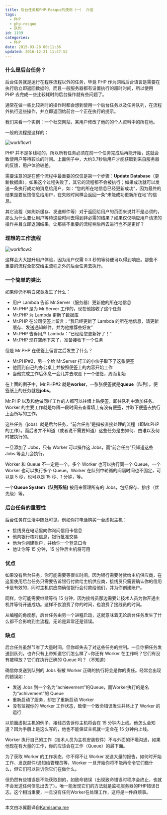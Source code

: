 ```yaml
---
title: 后台任务和PHP-Resque的使用（一） 介绍
tags:
  - PHP
  - php-resque
  - 队列
id: 1199
categories:
  - PHP
date: 2015-03-28 00:11:36
updated: 2016-12-21 11:47:52
---
```


### 什么是后台任务？

后台任务就是运行在程序流程以外的任务，毕竟 PHP 作为网站后台语言是需要在执行后立即返回数据的，而且一般服务器都有设置执行的超时时间，所以使用 PHP 去完成一些比较耗时的后台操作就有些问题了。

通常在做一些比较耗时的操作时都会想到使用一个后台任务以及任务队列，在流程外执行这些操作，并立即返回给前台一个正在执行的提示。

我们来看一个实例：一个社交网站，某用户修改了他的的个人资料中的所在地。

一般的流程是这样的：

![workflow1](https://cdn.icewing.cc/wp-content/uploads/2015/03/workflow1.jpg)

PHP 并不是多线程的，所以所有任务必须在前一个任务完成后再能开始，这就会致使用户等待较长的时间。上面例子中，大约3.7秒后用户才能获取到来自服务器的反馈，用户体验较差。

需要注意的是在整个流程中最重要的仅仅是第一个步骤：**Update Database**（更新数据库）。如果这个过程失败了，其它的流程都不会被执行；如果成功就可以发送一条执行成功的消息给用户，如：“您的所在地信息已经更新成功”，因为最终的结果是要反馈信息给用户，在失败时同样会返回一条“未能成功更新所在地”的信息。

其它流程（如刷新缓存、发送邮件等）对于返回给用户的页面来说并不是必须的，那么为什么要让用户等待这些时间去得到非必需的结果？如果仅仅响应用户请求的操作并且立即返回结果，让那些不重要的流程稍后再去进行岂不是更好？

### 理想的工作流程

![workflow2](https://cdn.icewing.cc/wp-content/uploads/2015/03/workflow2.jpg)

这样会大大提升用户体验，因为用户仅需 0.3 秒的等待便可以得到响应。那些不重要的流程全部交给主流程之外的后台任务去执行。

### 一个简单的类比

如果你仍不明白究竟发生了什么：

*   用户 Lambda 告诉 Mr.Server（服务器）更新他的所在地信息
*   Mr.PHP 是为 Mr.Server 工作的，现在他接收了这个任务
*   Mr.PHP 为 Lambda 更新了数据库
*   Mr.PHP 在公司便签上留言：“我已经更新了 Lambda 的所在地信息，请更新缓存、发送通知邮件，并为他推荐些好友”
*   Mr.PHP 告诉用户 Lambda：“已经给您更新好了！”
*   Mr.PHP 现在空闲下来了，准备接收下一个任务

但是 Mr.PHP 在便签上留言之后发生了什么？

*   Mr.PHP#2，另一个给 Mr.Server 打工的小伙子取下了这张便签
*   他回到自己的办公桌上并按照便签上的内容开始工作
*   当他完成工作后休息一会儿并去取走下一个便签，周而复始

在上面的例子中，Mr.PHP#2 就是**worker**，一张张便签就是**queue**（队列）。便签纸上的任务就是**jobs**。

Mr.PHP 以及和他做同样工作的人都可以往墙上贴便签，即往队列中添加任务。Worker 的主要工作就是每隔一段时间去查看墙上有没有便签，并取下便签去执行上面所写的工作。

这些任务（jobs）就是后台任务，“前台任务”是指被直接处理的流程（即Mr.PHP的工作）。而后者并不知道（或者说不需要知道）这些任务是由如何、由谁以及何时被执行的。

一旦添加了 Jobs，只有 Worker 可以操作这 Jobs，而“前台任务”只知道这些 Jobs 等会儿会执行。

Worker 和 Queue 不一定是一个。多个 Worker 也可以执行同一个 Queue，一个 Worker 也可以执行多个 Queue。Worker 在队列中轮循的间隔时间也不固定，可以是 5 秒，也可以是 15 秒、1 分钟，等。

一个**Queue System（队列系统)** 被用来管理所有的 Jobs，包括保存、排序（优先级）等。

### 后台任务的重要性

后台任务在生活中随处可见。例如你打电话购买一台虚拟主机：

*   接线员在电话里向你询问信用卡信息
*   他向银行核对信息，银行批准交易
*   他为你创建账户，并给你一个登录口令
*   他让你等 15 分钟，15 分钟后主机将可用

### 优点

如果没有后台任务，你可能需要等很长时间。因为银行需要付款给主机供应商，在这里使用后台任务只需要告诉银行付款给主机供应商，接线员只需要确认你的信用卡是有效的，同时主机供应商确信银行会付款给他们，并为你创建账户。

同样，你可能需要继续等待 15 分钟，因为接线员那边需要让技术人员为你开通主机并等待开通成功。这样不仅浪费了你的时间，也浪费了接线员的时间。

从编程的角度想，后台任务由另一个进程启动，这就意味着无论后台任务发生了什么都不会影响到主流程，无论是异常还是错误。

### 缺点

后台任务虽然节省了大量时间，但你却失去了对这些任务的控制。一旦你把任务发送到队列，也许只有上帝知道它们怎么样了~你还有 Worker 在工作吗？它们有没有被释放？它们在执行正确的 Queue 吗？（不知道）

确信你发送到队列的 Jobs 有被 Worker 正确的执行将会是你的责任。经常会出现的错误如：

*   发送 Jobs 到一个名为“achi**e**vement”的Queue，而Worker执行的是名为“achivement”的 Queue
*   重新启动了服务，却忘了重新启动 Worker
*   没有监视你的 Worker 工作状态，致使一个致命错误发生并终止了 Worker 的运行

以前面虚拟主机的例子，接线员告诉你主机将会在 15 分钟内上线。他怎么会知道？因为手册上是这么写的，他也不能保证主机就一定会在 15 分钟内上线。

Worker 执行自己的工作（技术人员为主机安装软件）不与外面的环境沟通，如果他现在有大量的工作，你的应该会在工作（Queue）的最下面。

为了获取 Worker 的工作状态，你不得不让 Worker 发送大量的报告，如何时开始工作、发送邮件/通知给管理员等，Worker 一旦开始你将不能再命令它们做什么，但它们可以告诉你它们在做什么。

但仍然有些错误是不能获取到的，如致命错误（出现致命错误时程序会终止，也就不会发送任何信息出去了）。唯一能发现它们的方法就是监视服务器的PHP错误日志。这个相当重要，一旦没有任何Worker在处理工作，这将是一件麻烦事。

---

本文由冰翼翻译自[Kamisama.me](http://kamisama.me/2012/10/09/background-jobs-with-php-and-resque-part-1-introduction)


